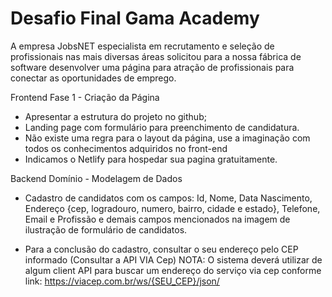 # Desafio Final Gama Academy

A empresa JobsNET especialista em recrutamento e seleção de profissionais nas mais diversas 
áreas solicitou para a nossa fábrica de software desenvolver uma página para atração de 
profissionais para conectar as oportunidades de emprego.

Frontend
Fase 1 - Criação da Página

   * Apresentar a estrutura do projeto no github;
   * Landing page com formulário para preenchimento de candidatura.
   * Não existe uma regra para o layout da página, use a imaginação com todos os conhecimentos adquiridos no front-end
   * Indicamos o Netlify para hospedar sua pagina gratuitamente.

Backend
Domínio - Modelagem de Dados

  * Cadastro de candidatos com os campos: Id, Nome, Data Nascimento, Endereço 
   {cep, logradouro, numero, bairro, cidade e estado}, Telefone, Email e Profissão 
    e demais campos mencionados na imagem de ilustração de formulário de candidatos.
    
  * Para a conclusão do cadastro, consultar o seu endereço pelo CEP informado 
   (Consultar a API VIA Cep) NOTA: O sistema deverá utilizar de algum client API 
   para buscar um endereço do serviço via cep conforme link: https://viacep.com.br/ws/{SEU_CEP}/json/
